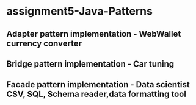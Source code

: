 # assignment5-Java-Patterns

## Adapter pattern implementation - WebWallet currency converter

## Bridge pattern implementation - Car tuning 

## Facade pattern implementation - Data scientist CSV, SQL, Schema reader,data formatting tool
